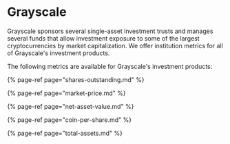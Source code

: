 # Grayscale

Grayscale sponsors several single-asset investment trusts and manages several funds that allow investment exposure to some of the largest cryptocurrencies by market capitalization. We offer institution metrics for all of Grayscale's investment products. 

The following metrics are available for Grayscale's investment products: 

{% page-ref page="shares-outstanding.md" %}

{% page-ref page="market-price.md" %}

{% page-ref page="net-asset-value.md" %}

{% page-ref page="coin-per-share.md" %}

{% page-ref page="total-assets.md" %}





